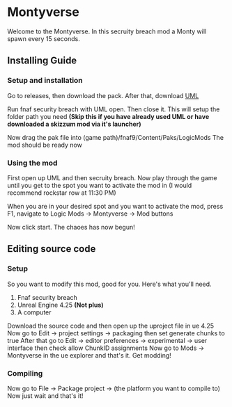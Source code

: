 # Montyverse
Welcome to the Montyverse. In this secruity breach mod a Monty will spawn every 15 seconds.
## Installing Guide
### Setup and installation
Go to releases, then download the pack. After that, download [UML](https://github.com/RussellJerome/UnrealModLoader/releases/tag/v2.2.0)

Run fnaf security breach with UML open. Then close it. This will setup the folder path you need **(Skip this if you have already used UML or have downloaded a skizzum mod via it's launcher)**

Now drag the pak file into (game path)/fnaf9/Content/Paks/LogicMods
The mod should be ready now
### Using the mod
First open up UML and then secruity breach.
Now play through the game until you get to the spot you want to activate the mod in (I would recommend rockstar row at 11:30 PM)

When you are in your desired spot and you want to activate the mod, press F1, navigate to Logic Mods -> Montyverse -> Mod buttons

Now click start. The chaoes has now begun!
## Editing source code
### Setup
So you want to modify this mod, good for you. Here's what you'll need.
1. Fnaf security breach
2. Unreal Engine 4.25 **(Not plus)**
3. A computer

Download the source code and then open up the uproject file in ue 4.25
Now go to Edit -> project settings -> packaging then set generate chunks to true
After that go to Edit -> editor preferences -> experimental -> user interface then check allow ChunkID assignments
Now go to Mods -> Montyverse in the ue explorer and that's it. Get modding!
### Compiling
Now go to File -> Package project -> (the platform you want to compile to)
Now just wait and that's it!

